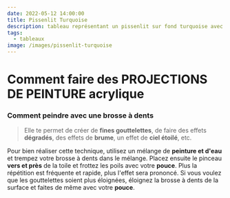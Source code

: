 ```yaml
---
date: 2022-05-12 14:00:00
title: Pissenlit Turquoise
description: tableau représentant un pissenlit sur fond turquoise avec deux enfants
tags:
  - tableaux
image: /images/pissenlit-turquoise
---
```

# Comment faire des PROJECTIONS DE PEINTURE acrylique

###  Comment peindre avec une brosse à dents

>Elle te permet de créer de **fines gouttelettes**, de faire des effets **dégradés**, des effets de **brume**, un effet de **ciel étoilé**, etc.

Pour bien réaliser cette technique, utilisez un mélange de **peinture et d'eau** et trempez votre brosse à dents dans le mélange. Placez ensuite le pinceau **vers et près** de la toile et frottez les poils avec votre **pouce**. Plus la répétition est fréquente et rapide, plus l'effet sera prononcé. Si vous voulez que les gouttelettes soient plus éloignées, éloignez la brosse à dents de la surface et faites de même avec votre **pouce**.
